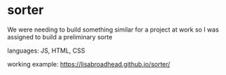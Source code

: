 # sorter
We were needing to build something similar for a project at work so I was assigned to build a preliminary sorte

languages: JS, HTML, CSS


working example: https://lisabroadhead.github.io/sorter/
